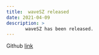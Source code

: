 ```yaml
---
title:  waveSZ released
date: 2021-04-09
description: >
       waveSZ has been released.
---
```



Github <a href="https://github.com/szcompressor/SZ_HLS">link</a>
    